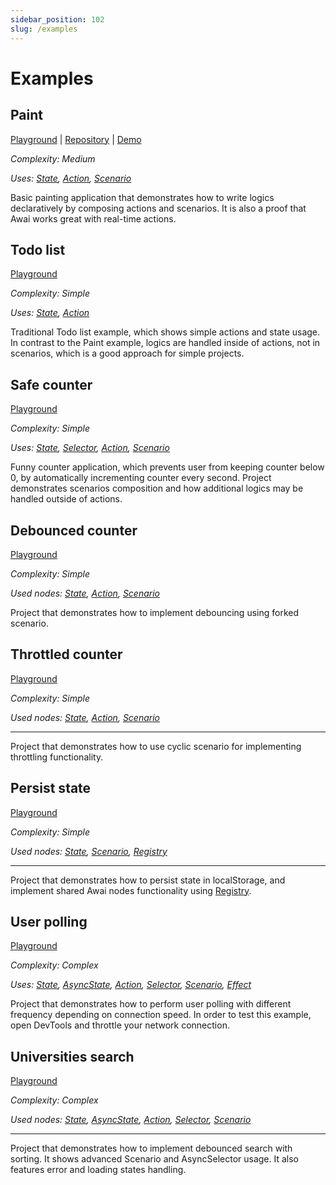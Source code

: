 ```yaml
---
sidebar_position: 102
slug: /examples
---
```


# Examples

## Paint

[Playground](https://codesandbox.io/p/github/yuriyyakym/awai-paint/master) | [Repository](https://github.com/yuriyyakym/awai-paint) | [Demo](https://awai-paint.vercel.app/)

_Complexity: Medium_

_Uses: [State](/state), [Action](/action), [Scenario](/scenario)_

Basic painting application that demonstrates how to write logics declaratively by composing actions and scenarios. It is also a proof that Awai works great with real-time actions.

## Todo list

[Playground](https://codesandbox.io/p/sandbox/awai--todo-list-wqyjfz?file=%2FREADME.md%3A3%2C23)

_Complexity: Simple_

_Uses: [State](/state), [Action](/action)_

Traditional Todo list example, which shows simple actions and state usage. In contrast to the Paint example, logics are handled inside of actions, not in scenarios, which is a good approach for simple projects.

## Safe counter

[Playground](https://codesandbox.io/p/sandbox/awai--cunter-qk7h6p?file=%2FREADME.md%3A3%2C23)

_Complexity: Simple_

_Uses: [State](/state), [Selector](/selector), [Action](/action), [Scenario](/scenario)_

Funny counter application, which prevents user from keeping counter below 0, by automatically incrementing counter every second. Project demonstrates scenarios composition and how additional logics may be handled outside of actions.

## Debounced counter

[Playground](https://codesandbox.io/p/sandbox/awai--debounce-tt97h5?file=%2FREADME.md%3A3%2C23)

_Complexity: Simple_

_Used nodes: [State](/state), [Action](/action), [Scenario](/scenario)_

Project that demonstrates how to implement debouncing using forked scenario.

## Throttled counter

[Playground](https://codesandbox.io/p/sandbox/awai--throttle-k38s9h?file=%2FREADME.md%3A3%2C23)

_Complexity: Simple_

_Used nodes: [State](/state), [Action](/action), [Scenario](/scenario)_

---

Project that demonstrates how to use cyclic scenario for implementing throttling functionality.

## Persist state

[Playground](https://codesandbox.io/p/sandbox/awai--persist-2kfnxp?file=%2FREADME.md%3A3%2C23)

_Complexity: Simple_

_Used nodes: [State](/state), [Scenario](/scenario), [Registry](/registry)_

---

Project that demonstrates how to persist state in localStorage, and implement shared Awai nodes functionality using [Registry](/registry).

## User polling

[Playground](https://codesandbox.io/p/sandbox/awai--polling-63572c?file=%2FREADME.md%3A3%2C23)

_Complexity: Complex_

_Uses: [State](/state), [AsyncState](/async-state), [Action](/action), [Selector](/selector), [Scenario](/scenario), [Effect](/effect)_

Project that demonstrates how to perform user polling with different frequency depending on connection speed.
In order to test this example, open DevTools and throttle your network connection.

## Universities search

[Playground](https://codesandbox.io/p/sandbox/awai--universities-search-9n9c5k?file=%2FREADME.md%3A3%2C23)

_Complexity: Complex_

_Used nodes: [State](/state), [AsyncState](/async-state), [Action](/action), [Selector](/selector), [Scenario](/scenario)_

---

Project that demonstrates how to implement debounced search with sorting.
It shows advanced Scenario and AsyncSelector usage. It also features error and loading states handling.
